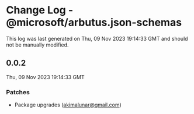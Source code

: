 # Change Log - @microsoft/arbutus.json-schemas

This log was last generated on Thu, 09 Nov 2023 19:14:33 GMT and should not be manually modified.

<!-- Start content -->

## 0.0.2

Thu, 09 Nov 2023 19:14:33 GMT

### Patches

- Package upgrades (akimalunar@gmail.com)

